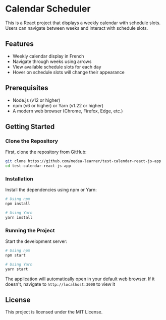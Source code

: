 # Calendar Scheduler

This is a React project that displays a weekly calendar with schedule slots. Users can navigate between weeks and interact with schedule slots.

## Features

- Weekly calendar display in French
- Navigate through weeks using arrows
- View available schedule slots for each day
- Hover on schedule slots will change their appearance

## Prerequisites

- Node.js (v12 or higher)
- npm (v6 or higher) or Yarn (v1.22 or higher)
- A modern web browser (Chrome, Firefox, Edge, etc.)

## Getting Started

### Clone the Repository

First, clone the repository from GitHub:

```bash
git clone https://github.com/medea-learner/test-calendar-react-js-app
cd test-calendar-react-js-app
```
### Installation
Install the dependencies using npm or Yarn:

```bash
# Using npm
npm install

# Using Yarn
yarn install
```

### Running the Project
Start the development server:

```bash
# Using npm
npm start

# Using Yarn
yarn start
```
The application will automatically open in your default web browser. If it doesn't, navigate to `http://localhost:3000` to view it

## License
This project is licensed under the MIT License.
